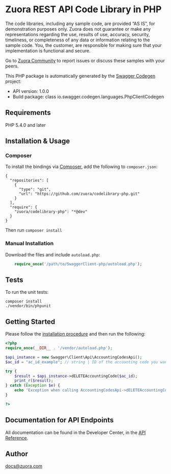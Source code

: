 # Zuora REST API Code Library in PHP

The code libraries, including any sample code, are provided “AS IS”, for demonstration purposes only. Zuora does not guarantee or make any representations regarding the use, results of use, accuracy, security, timeliness, or completeness of any data or information relating to the sample code. You, the customer, are responsible for making sure that your implementation is functional and secure.

Go to [Zuora Community](http://community.zuora.com/) to report issues or discuss these samples with your peers.

This PHP package is automatically generated by the [Swagger Codegen](https://github.com/swagger-api/swagger-codegen) project:

- API version: 1.0.0
- Build package: class io.swagger.codegen.languages.PhpClientCodegen

## Requirements

PHP 5.4.0 and later

## Installation & Usage
### Composer

To install the bindings via [Composer](http://getcomposer.org/), add the following to `composer.json`:

```
{
  "repositories": [
    {
      "type": "git",
      "url": "https://github.com/zuora/codelibrary-php.git"
    }
  ],
  "require": {
    "zuora/codelibrary-php": "*@dev"
  }
}
```

Then run `composer install`

### Manual Installation

Download the files and include `autoload.php`:

```php
    require_once('/path/to/SwaggerClient-php/autoload.php');
```

## Tests

To run the unit tests:

```
composer install
./vendor/bin/phpunit
```

## Getting Started

Please follow the [installation procedure](#installation--usage) and then run the following:

```php
<?php
require_once(__DIR__ . '/vendor/autoload.php');

$api_instance = new Swagger\Client\Api\AccountingCodesApi();
$ac_id = "ac_id_example"; // string | ID of the accounting code you want to delete.

try {
    $result = $api_instance->dELETEAccountingCode($ac_id);
    print_r($result);
} catch (Exception $e) {
    echo 'Exception when calling AccountingCodesApi->dELETEAccountingCode: ', $e->getMessage(), PHP_EOL;
}

?>
```

## Documentation for API Endpoints

All documentation can be found in the Developer Center, in the [API Reference](https://www.zuora.com/developer/api-reference/).

## Author

docs@zuora.com


